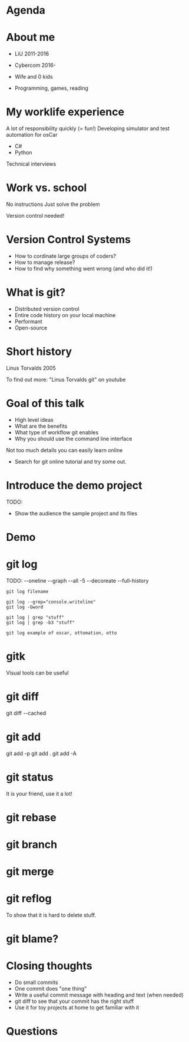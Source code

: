 # Agenda

# About me

 * LiU 2011-2016
 * Cybercom 2016-

 * Wife and 0 kids
 * Programming, games, reading

# My worklife experience

A lot of responsibility quickly (= fun!)
Developing simulator and test automation for osCar
 * C#
 * Python

Technical interviews

# Work vs. school

No instructions
Just solve the problem

Version control needed!


# Version Control Systems

 * How to cordinate large groups of coders?
 * How to manage release?
 * How to find why something went wrong
(and who did it!)

# What is git?

 * Distributed version control
 * Entire code history on your local machine
 * Performant
 * Open-source


# Short history

Linus Torvalds 2005

To find out more: "Linus Torvalds git" on youtube

# Goal of this talk

 * High level ideas
 * What are the benefits
 * What type of workflow git enables
 * Why you should use the command line interface

Not too much details you can easily learn online
 - Search for git online tutorial and try some out.

# Introduce the demo project

TODO:
* Show the audience the sample project and its files


# Demo


# git log

TODO:
    --oneline --graph --all -5 --decoreate
    --full-history

    git log filename

    git log --grep="console.writeline"
    git log -Gword

    git log | grep "stuff"
    git log | grep -b3 "stuff"

    git log example of oscar, ottomation, otto

# gitk

Visual tools can be useful

# git diff

git diff --cached

# git add
git add -p
git add .
git add -A

# git status

It is your friend, use it a lot!

# git rebase

# git branch

# git merge

# git reflog
To show that it is hard to delete stuff.

# git blame?

# Closing thoughts

 * Do small commits
 * One commit does "one thing"
 * Write a useful commit message with heading and text (when needed)
 * git diff to see that your commit has the right stuff
 * Use it for toy projects at home to get familiar with it

# Questions
